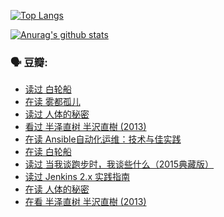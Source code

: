 [![Top Langs](https://github-readme-stats.vercel.app/api/top-langs/?username=w940853815)](https://github.com/anuraghazra/github-readme-stats)

[![Anurag's github stats](https://github-readme-stats.vercel.app/api?username=w940853815)](https://github.com/anuraghazra/github-readme-stats)

### 🗣 豆瓣:

<!-- DOUBAN-ACTIVITIES:START -->
- [读过 白轮船](https://www.douban.com/doubanapp/dispatch?uri=/status/3187926133/)
- [在读 雾都孤儿](https://www.douban.com/doubanapp/dispatch?uri=/status/3187251738/)
- [读过 人体的秘密](https://www.douban.com/doubanapp/dispatch?uri=/status/3187250112/)
- [看过 半泽直树 半沢直樹‎ (2013)](https://www.douban.com/doubanapp/dispatch?uri=/status/3184660500/)
- [在读 Ansible自动化运维：技术与佳实践](https://www.douban.com/doubanapp/dispatch?uri=/status/3181010512/)
- [在读 白轮船](https://www.douban.com/doubanapp/dispatch?uri=/status/3177695116/)
- [读过 当我谈跑步时，我谈些什么（2015典藏版）](https://www.douban.com/doubanapp/dispatch?uri=/status/3177684057/)
- [读过 Jenkins 2.x 实践指南](https://www.douban.com/doubanapp/dispatch?uri=/status/3177218920/)
- [在读 人体的秘密](https://www.douban.com/doubanapp/dispatch?uri=/status/3175325411/)
- [在看 半泽直树 半沢直樹‎ (2013)](https://www.douban.com/doubanapp/dispatch?uri=/status/3173829926/)
<!-- DOUBAN-ACTIVITIES:END -->
<!--
**w940853815/w940853815** is a ✨ _special_ ✨ repository because its `README.md` (this file) appears on your GitHub profile.

Here are some ideas to get you started:

- 🔭 I’m currently working on ...
- 🌱 I’m currently learning ...
- 👯 I’m looking to collaborate on ...
- 🤔 I’m looking for help with ...
- 💬 Ask me about ...
- 📫 How to reach me: ...
- 😄 Pronouns: ...
- ⚡ Fun fact: ...
-->
